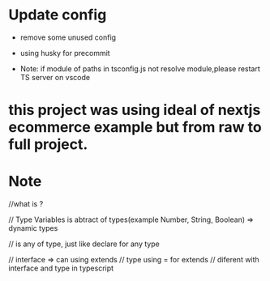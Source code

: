 # Update config

- remove some unused config
- using husky for precommit

- Note: if module of paths in tsconfig.js not resolve module,please restart TS server on vscode

# this project was using ideal of nextjs ecommerce example but from raw to full project.

# Note

//what is <Variables>?

// Type Variables is abtract of types(example Number, String, Boolean) => dynamic types

// <Data> is any of type, just like declare for any type

// interface => can using extends
// type using = for extends
// diferent with interface and type in typescript
